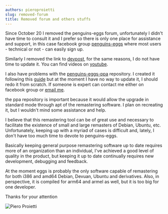 ```yaml
---
authors: pieroproietti
slug: removed-forum
title: Removed forum and others stuffs
---
```


Since October 20 I removed the penguins-eggs forum, unfortunately I didn't have time to consult it and I prefer so there is only one place for assistance and support, in this case facebook group [penguins-eggs](https://www.facebook.com/groups/128861437762355) where most users - technical or not - can easily sign up.

Similarly I removed the link to [devpost](https://devpost.com/software/penguins-eggs), for the same reasons, I do not have time to update it. You can find videos on [youtube](https://www.youtube.com/c/PieroProietti).

I also have problems with the [penguins-eggs-ppa](https://github.com/pieroproietti/penguins-eggs-ppa) repository. I created it following this [guide](https://github.com/assafmo/ppa/tree/master/ubuntu) but at the moment I have no way to update it, I should redo it from scratch. If someone is expert can contact me either on facebook group or [email me](mailto://piero.proietti@gmail.com).

the ppa repository is important because it would allow the upgrade in standard mode through apt of the remastering software. I plan on recreating it, but I wouldn't mind some assistance and help.

I believe that this remastering tool can be of great use and necessary to facilitate the existence of small and large remasters of Debian, Ubuntu, etc. Unfortunately, keeping up with a myriad of cases is difficult and, lately, I don't have too much time to devote to penguins-eggs. 

Basically keeping general purpose remastering software up to date requires more of an organization than an individual, I've achieved a good level of quality in the product, but keeping it up to date continually requires new development, debugging and feedback.

At the moment eggs is probably the only software capable of remastering for both i386 and amd64 Debian, Devuan, Ubuntu and derivatives. Also, in perspective, it is compiled for arm64 and armel as well, but it is too big for one developer.

Thanks for your attention

![Piero Proietti](/images/piero-proietti-300-225.png) 
